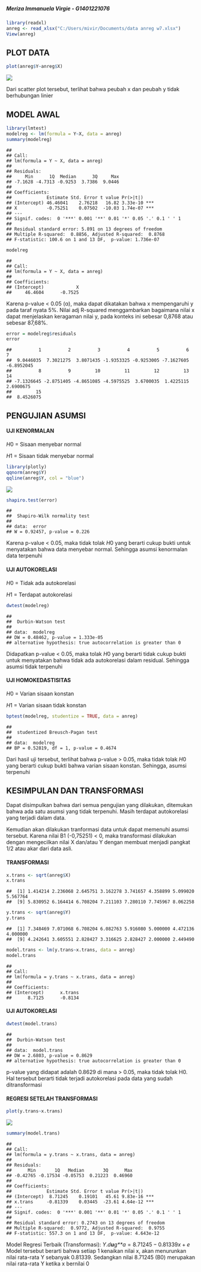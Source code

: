 ##### *Meriza Immanuela Virgie - G1401221076*

``` r
library(readxl)
anreg <- read_xlsx("C:/Users/mivir/Documents/data anreg w7.xlsx")
View(anreg)
```

## **PLOT DATA**

``` r
plot(anreg$Y~anreg$X)
```

![](Tugas-anreg-w7_files/figure-markdown_github/unnamed-chunk-2-1.png)

Dari scatter plot tersebut, terlihat bahwa peubah x dan peubah y tidak
berhubungan linier

## **MODEL AWAL**

``` r
library(lmtest)
modelreg <- lm(formula = Y~X, data = anreg)
summary(modelreg)
```

    ## 
    ## Call:
    ## lm(formula = Y ~ X, data = anreg)
    ## 
    ## Residuals:
    ##     Min      1Q  Median      3Q     Max 
    ## -7.1628 -4.7313 -0.9253  3.7386  9.0446 
    ## 
    ## Coefficients:
    ##             Estimate Std. Error t value Pr(>|t|)    
    ## (Intercept) 46.46041    2.76218   16.82 3.33e-10 ***
    ## X           -0.75251    0.07502  -10.03 1.74e-07 ***
    ## ---
    ## Signif. codes:  0 '***' 0.001 '**' 0.01 '*' 0.05 '.' 0.1 ' ' 1
    ## 
    ## Residual standard error: 5.891 on 13 degrees of freedom
    ## Multiple R-squared:  0.8856, Adjusted R-squared:  0.8768 
    ## F-statistic: 100.6 on 1 and 13 DF,  p-value: 1.736e-07

``` r
modelreg
```

    ## 
    ## Call:
    ## lm(formula = Y ~ X, data = anreg)
    ## 
    ## Coefficients:
    ## (Intercept)            X  
    ##     46.4604      -0.7525

Karena p-value \< 0.05 (α), maka dapat dikatakan bahwa x mempengaruhi y
pada taraf nyata 5%. Nilai adj R-squared menggambarkan bagaimana nilai x
dapat menjelaskan keragaman nilai y, pada konteks ini sebesar 0,8768
atau sebesar 87,68%.

``` r
error = modelreg$residuals
error
```

    ##          1          2          3          4          5          6          7 
    ##  9.0446035  7.3021275  3.8071435 -1.9353325 -0.9253005 -7.1627605 -6.8952045 
    ##          8          9         10         11         12         13         14 
    ## -7.1326645 -2.8751405 -4.8651085 -4.5975525  3.6700035  1.4225115  2.6900675 
    ##         15 
    ##  8.4526075

## **PENGUJIAN ASUMSI**

#### UJI KENORMALAN

*H*0
= Sisaan menyebar normal

*H*1 = Sisaan tidak menyebar normal

``` r
library(plotly)
qqnorm(anreg$Y)
qqline(anreg$Y, col = "blue")
```

![](Tugas-anreg-w7_files/figure-markdown_github/unnamed-chunk-5-1.png)

``` r
shapiro.test(error)
```

    ## 
    ##  Shapiro-Wilk normality test
    ## 
    ## data:  error
    ## W = 0.92457, p-value = 0.226

Karena p-value \< 0.05, maka tidak tolak *H*0 yang berarti cukup bukti
untuk menyatakan bahwa data menyebar normal. Sehingga asumsi kenormalan
data terpenuhi

#### UJI AUTOKORELASI

*H*0 = Tidak ada autokorelasi

*H*1 = Terdapat autokorelasi

``` r
dwtest(modelreg)
```

    ## 
    ##  Durbin-Watson test
    ## 
    ## data:  modelreg
    ## DW = 0.48462, p-value = 1.333e-05
    ## alternative hypothesis: true autocorrelation is greater than 0

Didapatkan p-value \< 0.05, maka tolak *H*0 yang berarti tidak cukup
bukti untuk menyatakan bahwa tidak ada autokorelasi dalam residual.
Sehingga asumsi tidak terpenuhi

#### UJI HOMOKEDASTISITAS

*H*0 = Varian sisaan konstan

*H*1 = Varian sisaan tidak konstan

``` r
bptest(modelreg, studentize = TRUE, data = anreg)
```

    ## 
    ##  studentized Breusch-Pagan test
    ## 
    ## data:  modelreg
    ## BP = 0.52819, df = 1, p-value = 0.4674

Dari hasil uji tersebut, terlihat bahwa p-value \> 0.05, maka tidak
tolak *H*0 yang berarti cukup bukti bahwa varian sisaan konstan.
Sehingga, asumsi terpenuhi

## KESIMPULAN DAN TRANSFORMASI

Dapat disimpulkan bahwa dari semua pengujian yang dilakukan, ditemukan
bahwa ada satu asumsi yang tidak terpenuhi. Masih terdapat autokorelasi
yang terjadi dalam data.

Kemudian akan dilakukan tranformasi data untuk dapat memenuhi asumsi
tersebut. Karena nilai B1 (-0,75251) \< 0, maka transformasi dilakukan
dengan mengecilkan nilai X dan/atau Y dengan membuat menjadi pangkat 1/2
atau akar dari data asli.

#### TRANSFORMASI

``` r
x.trans <- sqrt(anreg$X)
x.trans
```

    ##  [1] 1.414214 2.236068 2.645751 3.162278 3.741657 4.358899 5.099020 5.567764
    ##  [9] 5.830952 6.164414 6.708204 7.211103 7.280110 7.745967 8.062258

``` r
y.trans <- sqrt(anreg$Y)
y.trans
```

    ##  [1] 7.348469 7.071068 6.708204 6.082763 5.916080 5.000000 4.472136 4.000000
    ##  [9] 4.242641 3.605551 2.828427 3.316625 2.828427 2.000000 2.449490

``` r
model.trans <- lm(y.trans~x.trans, data = anreg)
model.trans
```

    ## 
    ## Call:
    ## lm(formula = y.trans ~ x.trans, data = anreg)
    ## 
    ## Coefficients:
    ## (Intercept)      x.trans  
    ##      8.7125      -0.8134

#### UJI AUTOKORELASI

``` r
dwtest(model.trans)
```

    ## 
    ##  Durbin-Watson test
    ## 
    ## data:  model.trans
    ## DW = 2.6803, p-value = 0.8629
    ## alternative hypothesis: true autocorrelation is greater than 0

p-value yang didapat adalah 0.8629 di mana \> 0.05, maka tidak tolak H0.
Hal tersebut berarti tidak terjadi autokorelasi pada data yang sudah
ditransformasi

#### REGRESI SETELAH TRANSFORMASI

``` r
plot(y.trans~x.trans)
```

![](Tugas-anreg-w7_files/figure-markdown_github/unnamed-chunk-11-1.png)

``` r
summary(model.trans)
```

    ## 
    ## Call:
    ## lm(formula = y.trans ~ x.trans, data = anreg)
    ## 
    ## Residuals:
    ##      Min       1Q   Median       3Q      Max 
    ## -0.42765 -0.17534 -0.05753  0.21223  0.46960 
    ## 
    ## Coefficients:
    ##             Estimate Std. Error t value Pr(>|t|)    
    ## (Intercept)  8.71245    0.19101   45.61 9.83e-16 ***
    ## x.trans     -0.81339    0.03445  -23.61 4.64e-12 ***
    ## ---
    ## Signif. codes:  0 '***' 0.001 '**' 0.01 '*' 0.05 '.' 0.1 ' ' 1
    ## 
    ## Residual standard error: 0.2743 on 13 degrees of freedom
    ## Multiple R-squared:  0.9772, Adjusted R-squared:  0.9755 
    ## F-statistic: 557.3 on 1 and 13 DF,  p-value: 4.643e-12

Model Regresi Terbaik (Transformasi):
*Y*.*d**u**g**a* = 8.71245 − 0.81339*x* + *e*
Model tersebut berarti bahwa setiap 1 kenaikan nilai x, akan menurunkan
nilai rata-rata Y sebanyak 0.81339. Sedangkan nilai 8.71245 (B0)
merupakan nilai rata-rata Y ketika x bernilai 0
